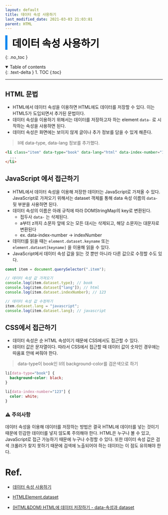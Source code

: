 ```yaml
---
layout: default
title: 데이터 속성 사용하기
last_modified_date: 2021-03-03 21:03:81
parent: HTML
---
```


<div style="font-size:32px; font-weight: 800; border-left: 7px solid #0687f0; padding-left:15px !important; color:#000000; margin-bottom:15px;">데이터 속성 사용하기</div>

{: .no_toc }

<details open markdown="block">
  <summary>
    Table of contents
  </summary>
  {: .text-delta }
1. TOC
{:toc}
</details>

---

## HTML 문법

- HTML에서 데이터 속성을 이용하면 HTML에도 데이터를 저장할 수 있다. 이는 HTML5가 도입되면서 추가된 문법이다.
- 데이터 속성을 이용하기 위해서는 데이터를 저장하고자 하는 element `data-` 로 시작하는 속성을 사용하면 된다.
- 데이터 속성은 화면에는 보이지 않게 글이나 추가 정보를 담을 수 있게 해준다.

> li에 data-type, data-lang 정보를 추가했다.

```html
<li class="item" data-type="book" data-lang="html" data-index-number="123">
  ...
</li>
```

## JavaScript 에서 접근하기

- HTML에서 데이터 속성을 이용해 저장한 데이터는 JavaScript로 가져올 수 있다. JavaScript로 가져오기 위해서는 dataset 객체를 통해 data 속성 이름의 `data-` 뒷 부분을 사용하면 된다.
- 데이터 속성의 이름은 아래 규칙에 따라 DOMStringMap의 key로 변환된다.
  - 접두사 `data-` 는 삭제된다.
  - a부터 z까지 소문자 앞에 오는 모든 대시는 삭제되고, 해당 소문자는 대문자로 변환된다
  - ex. data-index-number → indexNumber
- 데이터를 읽을 때는 `element.dataset.keyname` 또는 `element.dataset[keyname]` 을 이용해 읽을 수 있다.
- JavaScript에서 데이터 속성 값을 읽는 것 뿐만 아니라 다른 값으로 수정할 수도 있다.

```jsx
const item = document.querySelector(".item");

// 데이터 속성 값 가져오기
console.log(item.dataset.type); // book
console.log(item.dataset["lang"]); // html
console.log(item.dataset.indexNumber); // 123

// 데이터 속성 값 수정하기
item.dataset.lang = "javascript";
console.log(item.dataset.lang); // javascript
```

## CSS에서 접근하기

- 데이터 속성은 순 HTML 속성이기 때문에 CSS에서도 접근할 수 있다.
- 데이터 값은 문자열이다. 따라서 CSS에서 접근할 때 데이터 값이 숫자인 경우에는 따옴표 안에 써줘야 한다.

> data-type이 book인 li의 background-color를 검은색으로 하기

```css
li[data-type="book"] {
  background-color: black;
}

li[data-index-number="123"] {
  color: white;
}
```

### ⚠️ 주의사항

데이터 속성을 이용해 데이터를 저장하는 방법은 결국 HTML에 데이터를 넣는 것이기 때문에 민감한 데이터를 넣지 않도록 주의해야 한다. HTML은 누구나 볼 수 있고, JavaScript로 접근 가능하기 때문에 누구나 수정할 수 있다. 또한 데이터 속성 값은 검색 크롤러가 찾지 못하기 때문에 검색에 노출되어야 하는 데이터는 이 점도 유의해야 한다.

# Ref.

- [데이터 속성 사용하기](https://developer.mozilla.org/ko/docs/Learn/HTML/Howto/Use_data_attributes)

- [HTMLElement.dataset](https://developer.mozilla.org/ko/docs/Web/API/HTMLOrForeignElement/dataset)

- [(HTML&DOM) HTML에 데이터 저장하기 - data-속성과 dataset](https://www.zerocho.com/category/HTML&DOM/post/5a76d1eaabd090001b981ba6)
